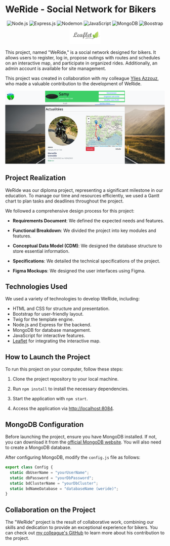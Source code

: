 # WeRide - Social Network for Bikers

<div align='center'>

![Node.js](https://img.shields.io/badge/node.js-6DA55F?style=for-the-badge&logo=node.js&logoColor=white)
![Express.js](https://img.shields.io/badge/express.js-%23404d59.svg?style=for-the-badge&logo=express&logoColor=%2361DAFB)
![Nodemon](https://img.shields.io/badge/NODEMON-%23323330.svg?style=for-the-badge&logo=nodemon&logoColor=%BBDEAD)
![JavaScript](https://img.shields.io/badge/javascript-%23323330.svg?style=for-the-badge&logo=javascript&logoColor=%23F7DF1E)
![MongoDB](https://img.shields.io/badge/MongoDB-%234ea94b.svg?style=for-the-badge&logo=mongodb&logoColor=white)
![Boostrap](https://img.shields.io/badge/Bootstrap-563D7C?style=for-the-badge&logo=bootstrap&logoColor=white)
<img alt="leaflet"  src='./leaflet.png' width='20%' />

</div>

This project, named "WeRide," is a social network designed for bikers. It allows users to register, log in, propose outings with routes and schedules on an interactive map, and participate in organized rides. Additionally, an admin account is available for site management.

This project was created in collaboration with my colleague [Ylies Azzouz](lien-vers-le-GitHub-de-votre-collegue), who made a valuable contribution to the development of WeRide.

![WeRide Screenshot](./captureWeride.png)

## Project Realization

WeRide was our diploma project, representing a significant milestone in our education. To manage our time and resources efficiently, we used a Gantt chart to plan tasks and deadlines throughout the project.

We followed a comprehensive design process for this project:

- **Requirements Document**: We defined the expected needs and features.
- **Functional Breakdown**: We divided the project into key modules and features.
- **Conceptual Data Model (CDM)**: We designed the database structure to store essential information.

- **Specifications**: We detailed the technical specifications of the project.
- **Figma Mockups**: We designed the user interfaces using Figma.

## Technologies Used

We used a variety of technologies to develop WeRide, including:

- HTML and CSS for structure and presentation.
- Bootstrap for user-friendly layout.
- Twig for the template engine.
- Node.js and Express for the backend.
- MongoDB for database management.
- JavaScript for interactive features.
- [Leaflet](https://leafletjs.com/) for integrating the interactive map.

## How to Launch the Project

To run this project on your computer, follow these steps:

1. Clone the project repository to your local machine.

2. Run `npm install` to install the necessary dependencies.

3. Start the application with `npm start`.

4. Access the application via [http://localhost:8084](http://localhost:8084).

## MongoDB Configuration

Before launching the project, ensure you have MongoDB installed. If not, you can download it from the [official MongoDB website](https://www.mongodb.com/fr-fr). You will also need to create a MongoDB database.

After configuring MongoDB, modify the `config.js` file as follows:

```javascript
export class Config {
  static dbUserName = "yourUserName";
  static dbPassword = "yourDbPassword";
  static bdClusterName = "yourDbCluster";
  static bdNameDatabase = "databaseName (weride)";
}
```

## Collaboration on the Project

The "WeRide" project is the result of collaborative work, combining our skills and dedication to provide an exceptional experience for bikers. You can check out [my colleague's GitHub](lien-vers-le-GitHub-de-votre-collegue) to learn more about his contribution to the project.


